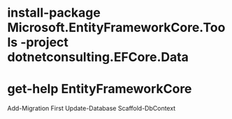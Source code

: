 ﻿# install-package Microsoft.EntityFrameworkCore.Tools -project dotnetconsulting.EFCore.Data
# get-help EntityFrameworkCore

Add-Migration First
Update-Database 
Scaffold-DbContext